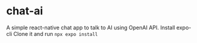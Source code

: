 # chat-ai
A simple react-native chat app to talk to AI using OpenAI API. 
Install expo-cli
Clone it and run `npx expo install`
